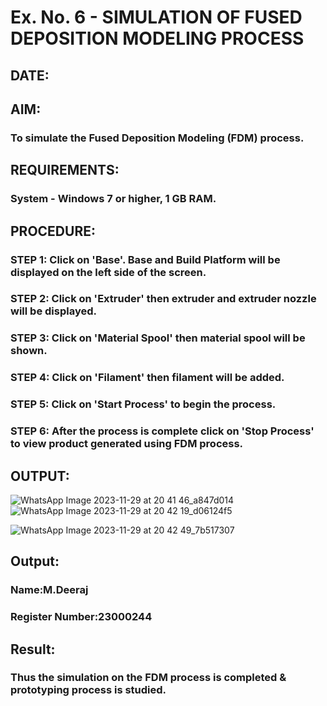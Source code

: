 # Ex. No. 6 - SIMULATION OF FUSED DEPOSITION MODELING PROCESS

## DATE: 
## AIM:
### To simulate the Fused Deposition Modeling (FDM) process.

## REQUIREMENTS:
### System - Windows 7 or higher, 1 GB RAM.

## PROCEDURE:
### STEP 1: Click on 'Base'. Base and Build Platform will be displayed on the left side of the screen.
### STEP 2: Click on 'Extruder' then extruder and extruder nozzle will be displayed.
### STEP 3: Click on 'Material Spool' then material spool will be shown.
### STEP 4: Click on 'Filament' then filament will be added.
### STEP 5: Click on 'Start Process' to begin the process.
### STEP 6: After the process is complete click on 'Stop Process' to view product generated using FDM process.

## OUTPUT:
![WhatsApp Image 2023-11-29 at 20 41 46_a847d014](https://github.com/MangariDeeraj/Ex.-No---6.-SIMULATION-OF-FUSED-DEPOSITION-MODELING-PROCESS/assets/149365485/3093d847-3c70-45a1-a996-73efb4bce7f7)
![WhatsApp Image 2023-11-29 at 20 42 19_d06124f5](https://github.com/MangariDeeraj/Ex.-No---6.-SIMULATION-OF-FUSED-DEPOSITION-MODELING-PROCESS/assets/149365485/bfcc5fb1-22a6-4653-a85e-e2c74e3cf1b8)

![WhatsApp Image 2023-11-29 at 20 42 49_7b517307](https://github.com/MangariDeeraj/Ex.-No---6.-SIMULATION-OF-FUSED-DEPOSITION-MODELING-PROCESS/assets/149365485/eef59028-e02d-49d7-95ab-449f28761e78)

## Output:

### Name:M.Deeraj
### Register Number:23000244

## Result:
### Thus the simulation on the FDM process is completed & prototyping process is studied.
